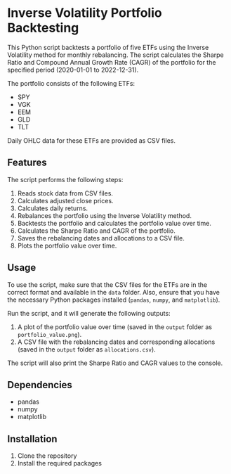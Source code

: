 # Inverse Volatility Portfolio Backtesting

This Python script backtests a portfolio of five ETFs using the Inverse Volatility method for monthly rebalancing. The script calculates the Sharpe Ratio and Compound Annual Growth Rate (CAGR) of the portfolio for the specified period (2020-01-01 to 2022-12-31).

The portfolio consists of the following ETFs:
- SPY
- VGK
- EEM
- GLD
- TLT

Daily OHLC data for these ETFs are provided as CSV files.

## Features

The script performs the following steps:

1. Reads stock data from CSV files.
2. Calculates adjusted close prices.
3. Calculates daily returns.
4. Rebalances the portfolio using the Inverse Volatility method.
5. Backtests the portfolio and calculates the portfolio value over time.
6. Calculates the Sharpe Ratio and CAGR of the portfolio.
7. Saves the rebalancing dates and allocations to a CSV file.
8. Plots the portfolio value over time.

## Usage

To use the script, make sure that the CSV files for the ETFs are in the correct format and available in the `data` folder. Also, ensure that you have the necessary Python packages installed (`pandas`, `numpy`, and `matplotlib`).

Run the script, and it will generate the following outputs:

1. A plot of the portfolio value over time (saved in the `output` folder as `portfolio_value.png`).
2. A CSV file with the rebalancing dates and corresponding allocations (saved in the `output` folder as `allocations.csv`).

The script will also print the Sharpe Ratio and CAGR values to the console.

## Dependencies

- pandas
- numpy
- matplotlib

## Installation

1. Clone the repository
2. Install the required packages
